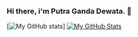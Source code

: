 ### Hi there, i'm Putra Ganda Dewata. 👋
[![My GitHub stats](https://github-readme-stats.vercel.app/api?username=PutraGandaD&show_icons=true)]
[![My GitHub Stats](https://github-readme-stats.vercel.app/api/top-langs/?username=PutraGandaD&hide=assembly,makefile,perl,c,c++,shell,css,scss,html&layout=compact)]()






